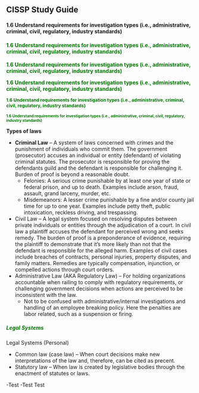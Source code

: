 ## CISSP Study Guide


#### <span style= "color= #007800"><b>1.6 Understand requirements for investigation types (i.e., administrative, criminal, civil, regulatory, industry standards) </b> </span>

#### <font color="#007800">1.6 Understand requirements for investigation types (i.e., administrative, criminal, civil, regulatory, industry standards) </font>

<span style="color: #007800; font-weight: bold;">1.6 Understand requirements for investigation types (i.e., administrative, criminal, civil, regulatory, industry standards) </span>

<span style="color: #007800; font-size: 14px; font-weight: bold;">1.6 Understand requirements for investigation types (i.e., administrative, criminal, civil, regulatory, industry standards) </span>

<span style="color: #007800; font-size: 12px; font-weight: bold;">1.6 Understand requirements for investigation types (i.e., administrative, criminal, civil, regulatory, industry standards) </span>

<span style="color: #007800; font-size: 10px; font-weight: bold;">1.6 Understand requirements for investigation types (i.e., administrative, criminal, civil, regulatory, industry standards) </span>

**Types of laws**
- **Criminal Law** – A system of laws concerned with crimes and the punishment of individuals who commit them. The government (prosecutor) accuses an individual or entity (defendant) of violating criminal statutes. The prosecutor is responsible for proving the defendants guild and the defendant is responsible for challenging it. Burden of proof is beyond a reasonable doubt.
    - Felonies: A serious crime punishable by at least one year of state or federal prison, and up to death. Examples include arson, fraud, assault, grand larceny, murder, etc.
    - Misdemeanors: A lesser crime punishable by a fine and/or county jail time for up to one year. Examples include petty theft, public intoxication, reckless driving, and trespassing.
- Civil Law – A legal system focused on resolving disputes between private individuals or entities through the adjudication of a court. In civil law a plaintiff accuses the defendant for perceived wrong and seeks remedy. The burden of proof is a preponderance of evidence, requiring the plaintiff to demonstrate that it’s more likely than not that the defendant is responsible for the alleged harm. Examples of civil cases include breaches of contracts, personal injuries, property disputes, and family matters. Remedies are typically compensation, injunction, or compelled actions through court orders.
- Administrative Law (AKA Regulatory Law) – For holding organizations accountable when railing to comply with regulatory requirements, or challenging government decisions when actions are perceived to be inconsistent with the law.
    - Not to be confused with administrative/internal investigations and handling of an employee breaking policy. Here the penalties are labor related, such as a suspension or firing.

##### <font color="#007800"><b>Legal Systems </b> </font>
Legal Systems (Personal)
- Common law (case law) – When court decisions make new interpretations of the law and, therefore, can be cited as precent.
- Statutory law – When law is created by legislative bodies through the enactment of statutes or laws.

-Test
 -Test
 Test






















    

